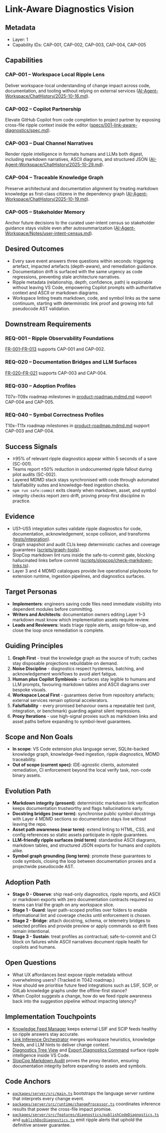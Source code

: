 # Link-Aware Diagnostics Vision

## Metadata
- Layer: 1
- Capability IDs: CAP-001, CAP-002, CAP-003, CAP-004, CAP-005

## Capabilities

### CAP-001 – Workspace Local Ripple Lens
Deliver workspace-local understanding of change impact across code, documentation, and tooling without relying on external services ([AI-Agent-Workspace/ChatHistory/2025-10-16.md](../../AI-Agent-Workspace/ChatHistory/2025-10-16.md)).

### CAP-002 – Copilot Partnership
Elevate GitHub Copilot from code completion to project partner by exposing cross-file ripple context inside the editor ([specs/001-link-aware-diagnostics/spec.md](../../specs/001-link-aware-diagnostics/spec.md)).

### CAP-003 – Dual Channel Narratives
Render ripple intelligence in formats humans and LLMs both digest, including markdown narratives, ASCII diagrams, and structured JSON ([AI-Agent-Workspace/ChatHistory/2025-10-29.md](../../AI-Agent-Workspace/ChatHistory/2025-10-29.md)).

### CAP-004 – Traceable Knowledge Graph
Preserve architectural and documentation alignment by treating markdown knowledge as first-class citizens in the dependency graph ([AI-Agent-Workspace/ChatHistory/2025-10-19.md](../../AI-Agent-Workspace/ChatHistory/2025-10-19.md)).

### CAP-005 – Stakeholder Memory
Anchor future decisions to the curated user-intent census so stakeholder guidance stays visible even after autosummarization ([AI-Agent-Workspace/Notes/user-intent-census.md](../../AI-Agent-Workspace/Notes/user-intent-census.md)).

## Desired Outcomes
- Every save event answers three questions within seconds: triggering artefact, impacted artefacts (depth-aware), and remediation guidance.
- Documentation drift is surfaced with the same urgency as code regressions, preventing stale architecture narratives.
- Ripple metadata (relationship, depth, confidence, path) is explorable without leaving VS Code, empowering Copilot prompts with authoritative context and ASCII or markdown diagrams.
- Workspace linting treats markdown, code, and symbol links as the same continuum, starting with deterministic link proof and growing into full pseudocode AST validation.

## Downstream Requirements

### REQ-001 – Ripple Observability Foundations
[FR-001–FR-013](../../specs/001-link-aware-diagnostics/spec.md#functional-requirements) supports CAP-001 and CAP-002.

### REQ-020 – Documentation Bridges and LLM Surfaces
[FR-020–FR-021](../../specs/001-link-aware-diagnostics/spec.md#functional-requirements) supports CAP-003 and CAP-004.

### REQ-030 – Adoption Profiles
T07x–T09x roadmap milestones in [product-roadmap.mdmd.md](../layer-2/product-roadmap.mdmd.md) support CAP-004 and CAP-005.

### REQ-040 – Symbol Correctness Profiles
T10x–T11x roadmap milestones in [product-roadmap.mdmd.md](../layer-2/product-roadmap.mdmd.md#req040-symbol-correctness-profiles-in-design) support CAP-003 and CAP-004.

## Success Signals
- ≥95% of relevant ripple diagnostics appear within 5 seconds of a save (SC-001).
- Teams report ≥50% reduction in undocumented ripple fallout during pilot audits (SC-002).
- Layered MDMD stack stays synchronised with code through automated falsifiability suites and knowledge-feed ingestion checks.
- `npm run safe:commit` exits cleanly when markdown, asset, and symbol integrity checks report zero drift, proving proxy-first discipline in practice.

## Evidence
- US1–US5 integration suites validate ripple diagnostics for code, documentation, acknowledgement, scope collision, and transforms ([tests/integration](/tests/integration)).
- Graph snapshot and audit CLIs keep deterministic caches and coverage guarantees ([scripts/graph-tools](/scripts/graph-tools)).
- SlopCop markdown lint runs inside the safe-to-commit gate, blocking hallucinated links before commit ([scripts/slopcop/check-markdown-links.ts](/scripts/slopcop/check-markdown-links.ts)).
- Layer 3 and 4 MDMD catalogues provide live operational playbooks for extension runtime, ingestion pipelines, and diagnostics surfaces.

## Target Personas
- **Implementers**: engineers saving code files need immediate visibility into dependent modules before committing.
- **Writers and Architects**: documentation owners editing Layer 1–3 markdown must know which implementation assets require review.
- **Leads and Reviewers**: leads triage ripple alerts, assign follow-up, and close the loop once remediation is complete.

## Guiding Principles
1. **Graph First** - treat the knowledge graph as the source of truth; caches stay disposable projections rebuildable on demand.
2. **Noise Discipline** - diagnostics respect hysteresis, batching, and acknowledgement workflows to avoid alert fatigue.
3. **Human plus Copilot Symbiosis** - surfaces stay legible to humans and LLM prompts, favouring markdown tables and ASCII diagrams over bespoke visuals.
4. **Workspace Local First** - guarantees derive from repository artefacts; external services remain optional accelerators.
5. **Falsifiability** - every promised behaviour owns a repeatable test (unit, integration, or benchmark) guarding against silent regressions.
6. **Proxy Iterations** - use high-signal proxies such as markdown links and asset paths before expanding to symbol-level guarantees.

## Scope and Non Goals
- **In scope**: VS Code extension plus language server, SQLite-backed knowledge graph, knowledge-feed ingestion, ripple diagnostics, MDMD traceability.
- **Out of scope (current spec)**: IDE-agnostic clients, automated remediation, CI enforcement beyond the local verify task, non-code binary assets.

## Evolution Path
- **Markdown integrity (present)**: deterministic markdown link verification keeps documentation trustworthy and flags hallucinations early.
- **Docstring bridges (near term)**: synchronise public symbol docstrings with Layer 4 MDMD sections so documentation stays live without leaving the repo.
- **Asset path awareness (near term)**: extend linting to HTML, CSS, and config references so static assets participate in ripple guarantees.
- **LLM-friendly ripple surfaces (mid term)**: standardise ASCII diagrams, markdown tables, and structured JSON exports for humans and copilots alike.
- **Symbol graph grounding (long term)**: promote these guarantees to code symbols, closing the loop between documentation proxies and a projectwide pseudocode AST.

## Adoption Path
- **Stage 0 - Observe**: ship read-only diagnostics, ripple reports, and ASCII or markdown exports with zero documentation contracts required so teams can trial the graph on any workspace slice.
- **Stage 1 - Guard**: layer path-scoped profiles over folders to enable informational lint and coverage checks until enforcement is chosen.
- **Stage 2 - Bridge**: attach docstring, schema, or telemetry bridges to selected profiles and provide preview or apply commands so drift fixes remain intentional.
- **Stage 3 - Sustain**: treat profiles as contractual; safe-to-commit and CI block on failures while ASCII narratives document ripple health for copilots and humans.

## Open Questions
- What UX affordances best expose ripple metadata without overwhelming users? (Tracked in T042 roadmap.)
- How should we prioritise future feed integrations such as LSIF, SCIP, or GitLab knowledge graphs under the offline-first stance?
- When Copilot suggests a change, how do we feed ripple awareness back into the suggestion pipeline without impacting latency?

## Implementation Touchpoints
- [Knowledge Feed Manager](../layer-4/knowledge-graph-ingestion/knowledgeFeedManager.mdmd.md) keeps external LSIF and SCIP feeds healthy so ripple answers stay accurate.
- [Link Inference Orchestrator](../layer-4/language-server-runtime/linkInferenceOrchestrator.mdmd.md) merges workspace heuristics, knowledge feeds, and LLM hints to deliver change context.
- [Diagnostics Tree View](../layer-4/extension-views/diagnosticsTree.mdmd.md) and [Export Diagnostics Command](../layer-4/extension-commands/exportDiagnostics.mdmd.md) surface ripple intelligence inside VS Code.
- [SlopCop Markdown Audit](../layer-4/tooling/slopcopMarkdownLinks.mdmd.md) proves the proxy iteration, ensuring documentation integrity before expanding to assets and symbols.

## Code Anchors
- [`packages/server/src/main.ts`](../../packages/server/src/main.ts) bootstraps the language server runtime that interprets every change event.
- [`packages/server/src/runtime/changeProcessor.ts`](../../packages/server/src/runtime/changeProcessor.ts) coordinates inference results that power the cross-file impact promise.
- [`packages/server/src/features/diagnostics/publishCodeDiagnostics.ts`](../../packages/server/src/features/diagnostics/publishCodeDiagnostics.ts) and [`publishDocDiagnostics.ts`](../../packages/server/src/features/diagnostics/publishDocDiagnostics.ts) emit ripple alerts that uphold the definitive answer guarantee.
